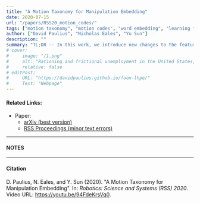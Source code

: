 ```yaml
---
title: "A Motion Taxonomy for Manipulation Embedding" 
date: 2020-07-15
url: "/papers/RSS20_motion_codes/"
tags: ["motion taxonomy", "motion codes", "word embedding", "learning from demonstration", "action recognition"]
author: ["David Paulius", "Nicholas Eales", "Yu Sun"]
description: "" 
summary: "TL;DR -- In this work, we introduce new changes to the features of the motion taxonomy and show how action verbs encoded as motion codes better capture differences between them than conventional word embedding (as word2vec)." 
# cover:
#     image: "/1.png"
#     alt: "Rationing and frictional unemployment in the United States, 1964–2009"
#     relative: false
# editPost:
#     URL: "https://davidpaulius.github.io/foon-lhpe/"
#     Text: "Webpage"
---
```


#### Related Links:

+ Paper: 
  + [arXiv (best version)](https://arxiv.org/abs/2007.06695)
  + [RSS Proceedings (minor text errors)](https://roboticsproceedings.org/rss16/p045.pdf)

---

#### NOTES


---

#### Citation

D. Paulius, N. Eales, and Y. Sun (2020). "A Motion Taxonomy for Manipulation Embedding". In: *Robotics: Science and Systems (RSS) 2020*. Video URL: https://youtu.be/94FdeKrsVq0.
